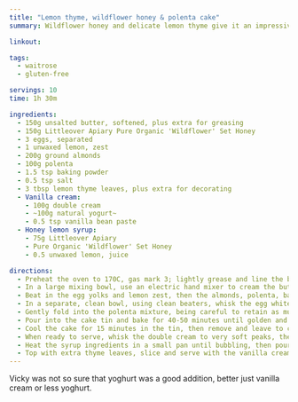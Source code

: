 ```yaml
---
title: "Lemon thyme, wildflower honey & polenta cake"
summary: Wildflower honey and delicate lemon thyme give it an impressive hit of flavour and fragrance

linkout: 

tags:
  - waitrose
  - gluten-free

servings: 10
time: 1h 30m

ingredients:
  - 150g unsalted butter, softened, plus extra for greasing
  - 150g Littleover Apiary Pure Organic 'Wildflower' Set Honey
  - 3 eggs, separated
  - 1 unwaxed lemon, zest
  - 200g ground almonds
  - 100g polenta
  - 1.5 tsp baking powder
  - 0.5 tsp salt
  - 3 tbsp lemon thyme leaves, plus extra for decorating
  - Vanilla cream:
    - 100g double cream
    - ~100g natural yogurt~
    - 0.5 tsp vanilla bean paste
  - Honey lemon syrup:
    - 75g Littleover Apiary
    - Pure Organic 'Wildflower' Set Honey
    - 0.5 unwaxed lemon, juice

directions:
  - Preheat the oven to 170C, gas mark 3; lightly grease and line the base and sides of a 20cm cake tin.
  - In a large mixing bowl, use an electric hand mixer to cream the butter and honey together until light and fluffy.
  - Beat in the egg yolks and lemon zest, then the almonds, polenta, baking powder, salt and thyme leaves.
  - In a separate, clean bowl, using clean beaters, whisk the egg whites to stiff peaks.
  - Gently fold into the polenta mixture, being careful to retain as much air as possible but making sure all the egg white is mixed in.
  - Pour into the cake tin and bake for 40-50 minutes until golden and cooked through (cover loosely with a sheet of foil after 30 minutes if it browns too quickly).
  - Cool the cake for 15 minutes in the tin, then remove and leave to cool completely on a wire rack.
  - When ready to serve, whisk the double cream to very soft peaks, then whisk in the ~yogurt and~ vanilla bean paste; set aside.
  - Heat the syrup ingredients in a small pan until bubbling, then pour over the cake.
  - Top with extra thyme leaves, slice and serve with the vanilla cream.
---
```


Vicky was not so sure that yoghurt was a good addition, better just vanilla cream or less yoghurt.
